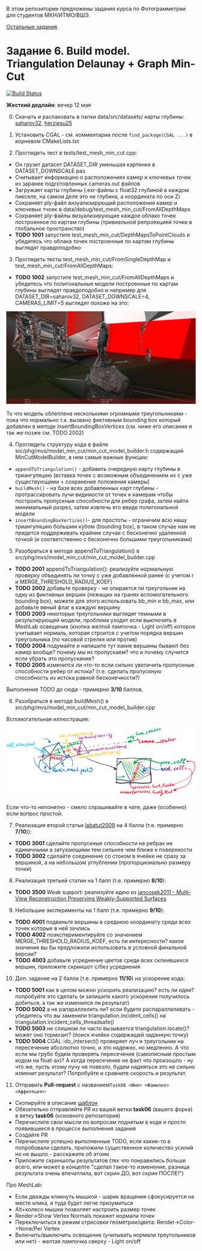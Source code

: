 В этом репозитории предложены задания курса по Фотограмметрии для студентов МКН/ИТМО/ВШЭ.

[Остальные задания](https://github.com/PhotogrammetryCourse/PhotogrammetryTasks2024/).

# Задание 6. Build model. Triangulation Delaunay + Graph Min-Cut

[![Build Status](https://github.com/PhotogrammetryCourse/PhotogrammetryTasks2024/actions/workflows/cmake.yml/badge.svg?branch=task06&event=push)](https://github.com/PhotogrammetryCourse/PhotogrammetryTasks2024/actions/workflows/cmake.yml)

**Жесткий дедлайн**: вечер 12 мая

0. Скачать и распаковать в папки data/src/datasets/ карты глубины: [saharov32](https://disk.yandex.com/d/2fWAdzpM4ibYBg), [herzjesu25](https://disk.yandex.com/d/n3MyKUjvuVPF6Q)

1. Установить CGAL - см. комментарии после ```find_package(CGAL ...)``` в корневом CMakeLists.txt

2. Проглядеть тест в tests/test_mesh_min_cut.cpp:

 - Он грузит датасет DATASET_DIR уменьшая картинки в DATASET_DOWNSCALE раз
 - Считывает информацию о расположениях камер и ключевых точек из заранее подготовленных cameras.out файлов
 - Загружает карты глубины (.exr-файлы с float32 глубиной в каждом пикселе, на самом деле это не глубина, а координата по оси Z)
 - Сохраняет ply-файл визуализирующий расположения камер и ключевых тчоек в data/debug/test_mesh_min_cut/FromAllDepthMaps
 - Сохраняет ply-файлы визуализирующие каждое облако точек построенное по картам глубины (тривиальной репроекцией точки в глобальное пространство)
 - **TODO 1001** запустите test_mesh_min_cut/DepthMapsToPointClouds и убедитесь что облака точек построенные по картам глубины выглядят правдоподобно

3. Проглядеть тесты test_mesh_min_cut/FromSingleDepthMap и test_mesh_min_cut/FromAllDepthMaps:

 - **TODO 1002** запустите test_mesh_min_cut/FromAllDepthMaps и убедитесь что полигональные модели построенные по картам глубины выглядят правдоподобно и например для DATASET_DIR=saharov32, DATASET_DOWNSCALE=4, CAMERAS_LIMIT=5 выглядит похоже на это:

![saharov32_4_5](/.github/screens/saharov32_4_5.jpg?raw=true)

То что модель облеплена несколькими огромными треугольниками - пока что нормально т.к. вызвано фиктивным bounding box который добавлен в методе insertBoundingBoxVertices (см. ниже его описание и так же позже см. TODO 2002)
 
4. Проглядеть структуру кода в файле src/phg/mvs/model_min_cut/min_cut_model_builder.h содержащий MinCutModelBuilder, в нем самые важные функции:

 - ```appendToTriangulation()``` - добавить очередную карту глубины в триангуляцию (вставка точек с возможным объединением их с уже существующими + сохранение положения камеры)
 - ```buildMesh()``` - на базе всех добавленных карт глубины - протрассировать лучи видимости от точек к камерам чтобы построить пропускные способности для ребер графа, затем найти минимальный разрез, затем извлечь его ввиде полигональной модели
 - ```insertBoundingBoxVertices()```- для простоты - ограничим всю нашу триангуляцию большим кубом (bounding box), в таком случае нам не придется поддерживать крайние случаи с бесконечно удаленной точкой (и соответственно с бесконечно большими треугольниками) 

5. Разобраться в методе appendToTriangulation() в src/phg/mvs/model_min_cut/min_cut_model_builder.cpp

 - **TODO 2001** appendToTriangulation(): реализуйте нормальную проверку объединять ли точку с уже добавленной ранее (с учетом r и MERGE_THRESHOLD_RADIUS_KOEF)
 - **TODO 2002** добавьте проверку - не опирается ли треугольник на одну из фиктивных вершин (лежащих на гранях вспомогательного bounding box), можете для этого использовать bb_min и bb_max, или добавьте явный флаг в каждую вершину
 - **TODO 2003** некоторые треугольники выглядят темными в результирующей модели, проблема уходит если выключить в MeshLab освещение (кнопка желтой лампочка - Light on/off) которое учитывает нормаль, которая строится с учетом порядка вершин треугольника (по часовой стрелке или против)
 - **TODO 2004** подумайте и напишите тут какие вершины бывают без камер вообще? почему мы их пропускаем? что и почему случится если убрать это пропускание?
 - **TODO 2005** изменится ли что-то если сильно увеличить пропускные способности ребер от истока? (т.е. сделать пропускную способность из истока равной бесконечности?)

Выполнение TODO до сюда - примерно **3/10** баллов.

6. Разобраться в методе buildMesh() в src/phg/mvs/model_min_cut/min_cut_model_builder.cpp

Вспомогательная иллюстрация:

![saharov32_4_5](/.github/screens/triangulation_ray_tracing.png?raw=true)

Если что-то непонятно - смело спрашивайте в чате, даже (особенно) если вопрос простой.

7. Реализация второй статьи [labatut2009](https://compsciclub.ru/courses/photogrammetry/2021-spring/classes/6940/) на 4 балла (т.е. примерно **7/10**)):

 - **TODO 3001** сделайте пропускные способности на ребрах не единичными а затухающими тем сильнее чем ближе к поверхности
 - **TODO 3002** сделайте соединение со стоком в ячейке не сразу за вершиной, а на небольшом углублении (пропорционально размеру точки)

8. Реализация третьей статии на 1 балл (т.е. примерно **8/10**):

 - **TODO 3500** Weak support: реализуйте идею из [jancosek2011 - Multi-View Reconstruction Preserving Weakly-Supported Surfaces](https://compsciclub.ru/attachments/classes/file_XyLpDjLx/jancosek2011.pdf)

9. Небольшие эксперименты на 1 балл (т.е. примерно **9/10**):

 - **TODO 4001** подвиньте вершины в среднюю координату среди всех точек которые в ней зачлись
 - **TODO 4002** поэкспериментируйте со значением MERGE_THRESHOLD_RADIUS_KOEF, есть ли интересности? какое значение вы бы предложили использовать в условной финальной версии?
 - **TODO 4003** добавьте усреднение цветов среди всех склеившихся вершин, приложите скриншот с/без усреднения
 
10. Доп. задание на 2 балла (т.е. примерно **11/10**) на ускорение кода:

 - **TODO 5001** как в целом можно ускорить реализацию? есть ли идеи? попробуйте это сделать (и запишите какого ускорения получилось добиться, а так же изменился ли результат)
 - **TODO 5002** а не рапараллелить ли? если будете распараллеливать - убедитесь что вы заменили triangulation.incident_cells() на triangulation.incident_cells_threadsafe()
 - **TODO 5003** не слишком ли часто вызывается triangulation.locate()? может оно тормозит? (поиск ячейки содержащей заданную точку)
 - **TODO 5004** CGAL::do_intersect() проверяет луч и треугольник на пересечение абсолютно точно, и это надежно, но медленно. А что если мы грубо будем проверять пересечения (самописным простым кодом на float-ах)? А когда пересечение не факт что произошло - ну что же, пусть этому лучу не повезло, будем надеяться это не сильно изменит результат? Попробуйте и сравните скорость и результат.

11. Отправить **Pull-request** с названием```Task06 <Имя> <Фамилия> <Аффиляция>```:

 - Скопируйте в описание [шаблон](https://raw.githubusercontent.com/PhotogrammetryCourse/PhotogrammetryTasks2024/task06/.github/pull_request_template.md)
 - Обязательно отправляйте PR из вашей ветки **task06** (вашего форка) в ветку **task06** (основного репозитория)
 - Перечислите свои мысли по вопросам поднятым в коде и просто появившиеся в процессе выполнения задания
 - Создайте PR
 - Перечислите успешно выполненные TODO, если какие-то в попробовали сделать, приложили существенное количество усилий но не вышло - расскажите об этоим
 - Приложите скриншоты результатов (тех что понравились больше всего, или может в концепте "сделал такое-то изменение, разница результата очень впечатлила, вот скрин ДО, вот скрин ПОСЛЕ!")
 
Про MeshLab:

 - Если дважды кликнуть мышкой - шарик вращения сфокусируется на месте клика, и туда будет легче призумиться
 - Alt+колесо мышки позволяет настроить размер точек
 - Render->Show Vertex Normals покажет нормали точек
 - Переключиться в режим отрисовки геометрии/цвета: Render->Color->None/Per Vertex
 - Включить/выключить освещение (учитывать нормали треугольников или нет) - желтая лампочка сверху - Light on/off
